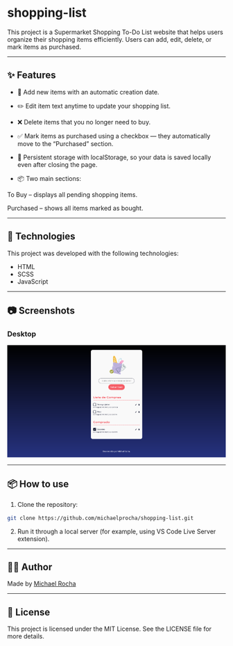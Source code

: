 # shopping-list

This project is a Supermarket Shopping To-Do List website that helps users organize their shopping items efficiently. Users can add, edit, delete, or mark items as purchased.

---

## ✨ Features

- 📝 Add new items with an automatic creation date.

- ✏️ Edit item text anytime to update your shopping list.

- ❌ Delete items that you no longer need to buy.

- ✅ Mark items as purchased using a checkbox — they automatically move to the “Purchased” section.

- 💾 Persistent storage with localStorage, so your data is saved locally even after closing the page.

- 📦 Two main sections:

To Buy – displays all pending shopping items.

Purchased – shows all items marked as bought.

---

## 🚀 Technologies

This project was developed with the following technologies:

- HTML
- SCSS
- JavaScript

---

## 📷 Screenshots

### Desktop
![screenshot-desktop](images/index.png)

---

## 📦 How to use

1. Clone the repository:
```bash
git clone https://github.com/michaelprocha/shopping-list.git
```

2. Run it through a local server (for example, using VS Code Live Server extension).

---

## 👨‍💻 Author

Made by [Michael Rocha](https://github.com/michaelprocha)

---

## 📄 License

This project is licensed under the MIT License. See the LICENSE file for more details.